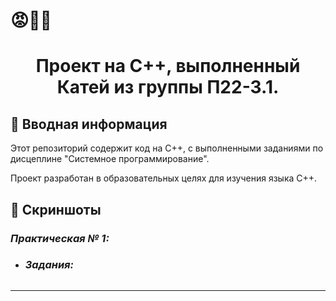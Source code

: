 # 😡👿💢
# <center> Проект на C++, выполненный Катей из группы П22-3.1.  </center>

## 📌 Вводная информация

Этот репозиторий содержит код на C++, с выполненными заданиями по дисцеплине "Системное программирование". 

Проект разработан в образовательных целях для изучения языка С++.

## 📸 Скриншоты

### *Практическая № 1:*
  + ### *Задания:*
  
  ![]()
  
-----
